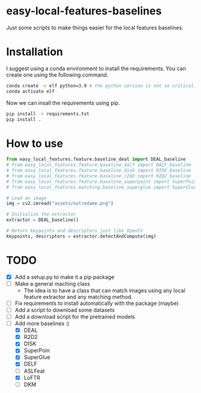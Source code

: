 # easy-local-features-baselines

Just some scripts to make things easier for the local features baselines.

# Installation


I suggest using a conda environment to install the requirements. You can create one using the following command.

```bash
conda create -n elf python=3.9 # the python version is not so critical, but I used 3.9.
conda activate elf
```

Now we can insall the requirements using pip.

```bash
pip install -r requirements.txt
pip install .
```

# How to use

```python
from easy_local_features.feature.baseline_deal import DEAL_baseline
# from easy_local_features.feature.baseline_dalf import DALF_baseline
# from easy_local_features.feature.baseline_disk import DISK_baseline
# from easy_local_features.feature.baseline_r2d2 import R2D2_baseline
# from easy_local_features.feature.baseline_superpoint import SuperPoint_baseline
# from easy_local_features.matching.baseline_superglue import SuperGlue_baseline

# Load an image
img = cv2.imread("assets/notredame.png")

# Initialize the extractor
extractor = DEAL_baseline()

# Return keypoints and descriptors just like OpenCV
keypoints, descriptors = extractor.detectAndCompute(img)

```
# TODO

- [x] Add a setup.py to make it a pip package
- [ ] Make a general maching class
  - The idea is to have a class that can match images using any local feature extractor and any matching method.
- [ ] Fix requirements to install automatically with the package (maybe)
- [ ] Add a script to download some datasets
- [ ] Add a download script for the pretrained models
- [ ] Add more baselines :)
  - [x] DEAL
  - [x] R2D2
  - [x] DISK
  - [x] SuperPoin
  - [x] SuperGlue
  - [x] DELF
  - [ ] ASLFeat
  - [x] LoFTR
  - [ ] DKM